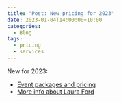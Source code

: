 ```yaml
---
title: "Post: New pricing for 2023"
date: 2023-01-04T14:00:00+10:00
categories:
  - Blog
tags:
  - pricing
  - services
---
```


New for 2023:
- [Event packages and pricing](/pricing)
- [More info about Laura Ford](/about)

